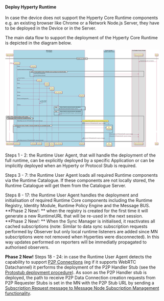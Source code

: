 #### Deploy Hyperty Runtime

In case the device does not support the Hyperty Core Runtime components e.g. an existing browser like Chrome or a Network Node.js Server, they have to be deployed in the Device or in the Server.

The main data flow to support the deployment of the Hyperty Core Runtime is depicted in the diagram below.

![Figure @runtime-deploy-runtime: Deploy Core Runtime Components in the Native Runtime](deploy-runtime.png)

Steps 1 - 2: the Runtime User Agent, that will handle the deployment of the full runtime, can be explicitly deployed by a specific Application or can be implicitly deployed when an Hyperty or Protocol Stub is required.

Steps 3 - 7: the Runtime User Agent loads all required Runtime components via the Runtime Catalogue. If these components are not locally stored, the Runtime Catalogue will get them from the Catalogue Server.

Steps 8 - 17: the Runtime User Agent handles the deployment and initialisation of required Runtime Core components including the Runtime Registry, Identity Module, Runtime Policy Engine and the Message BUS.
**Phase 2 New!: ** when the registry is created for the first time it will generate a new RuntimeURL that will be re-used in the next session.
**Phase 2 New!: ** When the Sync Manager is initialised, it reactivates all cached subscriptions (note: Similar to data sync subscription requests performed by Observer but only local runtime listeners are added since MN subscriptions were not removed when Hyperties were disconnected). In this way updates performed on reporters will be immediatly propagated to authorised observers.

**Phase 2 New!**
Steps 18 - 24: in case the Runtime User Agent detects the capability to support [P2P Connections](https://github.com/reTHINK-project/specs/tree/master/messaging-framework#peer-to-peer-message-delivery) (eg if it supports WebRTC Datachannel) it performs the deployment of the P2P Handler Stub (see the [Protostub deployment procedure](deploy-protostub.md)). As soon as the P2P Handler stub is deployed, the path to receive P2P Data Connection creation requests from P2P Requester Stubs is set in the MN with the P2P Stub URL by sending a [Subscription Request message to Message Node Subscription Management functionality](../../messages/p2p-connection-messages.md#add-p2p-handler-path).
